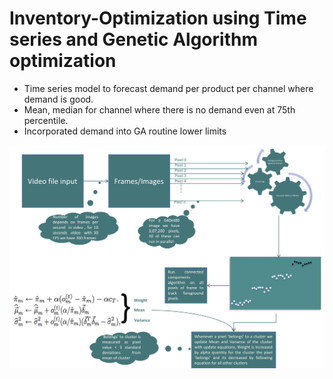 # Inventory-Optimization using Time series and Genetic Algorithm optimization

* Time series model to forecast demand per product per channel where demand is good. 
* Mean, median for channel where there is no demand even at 75th percentile. 
* Incorporated demand into GA routine lower limits

![alt text](https://github.com/pnagula/Background_Subtraction/blob/master/Video_Analytics.jpg)
